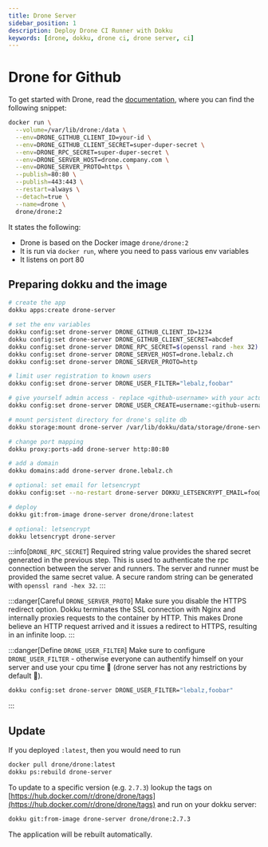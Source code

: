 ```yaml
---
title: Drone Server
sidebar_position: 1
description: Deploy Drone CI Runner with Dokku
keywords: [drone, dokku, drone ci, drone server, ci]
---
```


# Drone for Github

To get started with Drone, read the [documentation](https://docs.drone.io/server/provider/github/), where
you can find the following snippet:

```bash {3-7}
docker run \
  --volume=/var/lib/drone:/data \
  --env=DRONE_GITHUB_CLIENT_ID=your-id \
  --env=DRONE_GITHUB_CLIENT_SECRET=super-duper-secret \
  --env=DRONE_RPC_SECRET=super-duper-secret \
  --env=DRONE_SERVER_HOST=drone.company.com \
  --env=DRONE_SERVER_PROTO=https \
  --publish=80:80 \
  --publish=443:443 \
  --restart=always \
  --detach=true \
  --name=drone \
  drone/drone:2
```

It states the following:

- Drone is based on the Docker image `drone/drone:2`
- It is run via `docker run`, where you need to pass various env variables
- It listens on port 80

## Preparing dokku and the image

```bash
# create the app
dokku apps:create drone-server

# set the env variables
dokku config:set drone-server DRONE_GITHUB_CLIENT_ID=1234
dokku config:set drone-server DRONE_GITHUB_CLIENT_SECRET=abcdef
dokku config:set drone-server DRONE_RPC_SECRET=$(openssl rand -hex 32)
dokku config:set drone-server DRONE_SERVER_HOST=drone.lebalz.ch
dokku config:set drone-server DRONE_SERVER_PROTO=http

# limit user registration to known users
dokku config:set drone-server DRONE_USER_FILTER="lebalz,foobar"

# give yourself admin access - replace <github-username> with your actual github username 
dokku config:set drone-server DRONE_USER_CREATE=username:<github-username>,admin:true

# mount persistent directory for drone's sqlite db
dokku storage:mount drone-server /var/lib/dokku/data/storage/drone-server:/data

# change port mapping
dokku proxy:ports-add drone-server http:80:80

# add a domain
dokku domains:add drone-server drone.lebalz.ch

# optional: set email for letsencrypt
dokku config:set --no-restart drone-server DOKKU_LETSENCRYPT_EMAIL=foo@bar.ch

# deploy
dokku git:from-image drone-server drone/drone:latest

# optional: letsencrypt
dokku letsencrypt drone-server
```

:::info[`DRONE_RPC_SECRET`]
Required string value provides the shared secret generated in the previous step. This is used to authenticate the rpc connection between the server and runners. The server and runner must be provided the same secret value. A secure random string can be generated with `openssl rand -hex 32`.
:::

:::danger[Careful `DRONE_SERVER_PROTO`]
Make sure you disable the HTTPS redirect option. Dokku terminates the SSL
connection with Nginx and internally proxies requests to the container by HTTP.
This makes Drone believe an HTTP request arrived and it issues a redirect to
HTTPS, resulting in an infinite loop.
:::

:::danger[Define `DRONE_USER_FILTER`]
Make sure to configure `DRONE_USER_FILTER` - otherwise everyone can authentify himself on your server and use your cpu time 🥵 (drone server has not any restrictions by default 🤯).

```bash
dokku config:set drone-server DRONE_USER_FILTER="lebalz,foobar"
```

:::

## Update

If you deployed `:latest`, then you would need to run

```bash
docker pull drone/drone:latest
dokku ps:rebuild drone-server
```

To update to a specific version (e.g. `2.7.3`) lookup the tags on [https://hub.docker.com/r/drone/drone/tags](https://hub.docker.com/r/drone/drone/tags) and run on your dokku server:

```bash
dokku git:from-image drone-server drone/drone:2.7.3
```

The application will be rebuilt automatically.